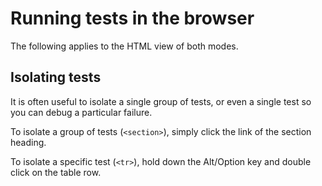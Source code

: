 # Running tests in the browser

The following applies to the HTML view of both modes.

## Isolating tests

It is often useful to isolate a single group of tests, or even a single test so you can debug a particular failure.

To isolate a group of tests (`<section>`), simply click the link of the section heading.

To isolate a specific test (`<tr>`), hold down the Alt/Option key and double click on the table row.